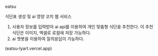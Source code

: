 eatsu <br>

식단표 생성 및 ai 영양 코치 웹 서비스

1. 사용자 정보를 입력받아 ai api를 이용하여 개인 맞춤형 식단을 추천한다. 이 추천 식단은 이미지, 엑셀로 로컬에 저장 가능하다.
2. ai 챗봇을 이용하여 질의응답이 가능하다.

(eatsu-lyart.vercel.app)
